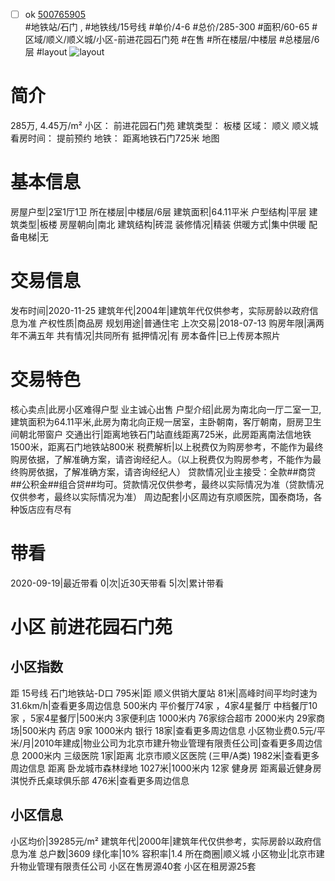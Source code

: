- [ ] ok [500765905](https://bj.5i5j.com/ershoufang/500765905.html)  
 #地铁站/石门 ,  #地铁线/15号线
#单价/4-6 #总价/285-300 #面积/60-65   #区域/顺义/顺义城/小区-前进花园石门苑 #在售 #所在楼层/中楼层 #总楼层/6层 #layout 
![layout](http://image2a.5i5j.com/scm/HOUSE_CUSTOMER/12366020e327487ca27b33d90ad881bc.jpg_P5.jpg) 
# 简介 
 285万,  4.45万/m² 
小区： 前进花园石门苑
建筑类型： 板楼
区域： 顺义 顺义城
看房时间： 提前预约
地铁： 距离地铁石门725米 地图
# 基本信息 
 房屋户型|2室1厅1卫
所在楼层|中楼层/6层
建筑面积|64.11平米
户型结构|平层
建筑类型|板楼
房屋朝向|南北
建筑结构|砖混
装修情况|精装
供暖方式|集中供暖
配备电梯|无
# 交易信息 
 发布时间|2020-11-25
建筑年代|2004年|建筑年代仅供参考，实际房龄以政府信息为准
产权性质|商品房
规划用途|普通住宅
上次交易|2018-07-13
购房年限|满两年不满五年
共有情况|共同所有
抵押情况|有
房本备件|已上传房本照片
# 交易特色 
 核心卖点|此房小区难得户型 业主诚心出售
户型介绍|此房为南北向一厅二室一卫,建筑面积为64.11平米,此房为南北向正规一居室，主卧朝南，客厅朝南，厨房卫生间朝北带窗户
交通出行|距离地铁石门站直线距离725米，此房距离南法信地铁1500米，距离石门地铁站800米
税费解析|以上税费仅为购房参考，不能作为最终购房依据，了解准确方案，请咨询经纪人。（以上税费仅为购房参考，不能作为最终购房依据，了解准确方案，请咨询经纪人）
贷款情况|业主接受：全款##商贷##公积金##组合贷##均可。贷款情况仅供参考，最终以实际情况为准（贷款情况仅供参考，最终以实际情况为准）
周边配套|小区周边有京顺医院，国泰商场，各种饭店应有尽有
# 带看 
 2020-09-19|最近带看	 0|次|近30天带看	 5|次|累计带看
# 小区 前进花园石门苑
## 小区指数 
 距 15号线 石门地铁站-D口 795米|距 顺义供销大厦站 81米|高峰时间平均时速为31.6km/h|查看更多周边信息
500米内 平价餐厅74家 ，4家4星餐厅
中档餐厅10家 ，5家4星餐厅|500米内 3家便利店
1000米内 76家综合超市
2000米内 29家商场|500米内 药店 9家
1000米内 银行 18家|查看更多周边信息
小区物业费0.5元/平米/月|2010年建成|物业公司为北京市建升物业管理有限责任公司|查看更多周边信息
2000米内 三级医院 1家|距离 北京市顺义区医院 (三甲/A类) 1982米|查看更多周边信息
距离 卧龙城市森林绿地 1027米|1000米内 12家 健身房
距离最近健身房淇悦乔氏桌球俱乐部 476米|查看更多周边信息
## 小区信息 
 小区均价|39285元/m²
建筑年代|2000年|建筑年代仅供参考，实际房龄以政府信息为准
总户数|3609
绿化率|10%
容积率|1.4
所在商圈|顺义城
小区物业|北京市建升物业管理有限责任公司
小区在售房源40套
小区在租房源25套

